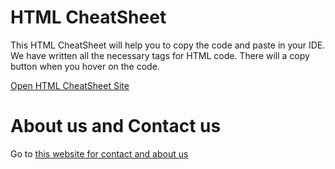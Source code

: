 # HTML CheatSheet
This HTML CheatSheet will help you to copy the code and paste in your IDE. We have written all the necessary tags for HTML code. There will a copy button when you hover on the code.

[Open HTML CheatSheet Site](https://muhammedraiyaan2.github.io/HTML-CheatSheet/)
# About us and Contact us
Go to [this website for contact and about us](https://muhammedraiyaan2.github.io/Profile/)
